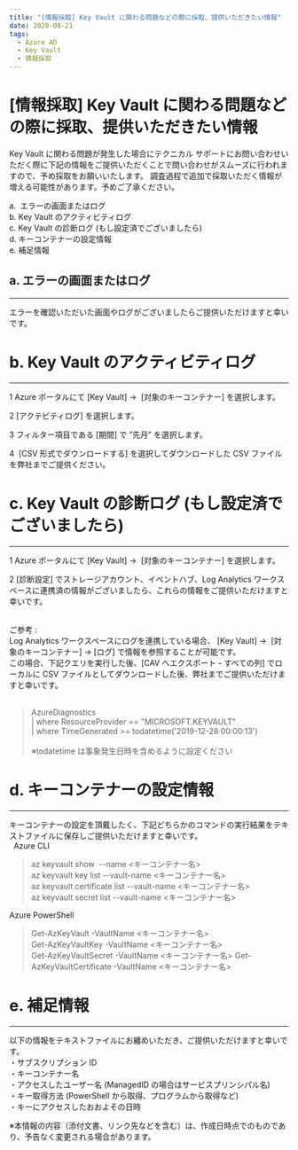 ```yaml
---
title: "[情報採取] Key Vault に関わる問題などの際に採取、提供いただきたい情報"
date: 2020-08-21
tags:
  - Azure AD
  - Key Vault
  - 情報採取
---
```


# [情報採取] Key Vault に関わる問題などの際に採取、提供いただきたい情報

Key Vault に関わる問題が発生した場合にテクニカル サポートにお問い合わせいただく際に下記の情報をご提供いただくことで問い合わせがスムーズに行われますので、予め採取をお願いいたします。
調査過程で追加で採取いただく情報が増える可能性があります。予めご了承ください。

a.  エラーの画面またはログ   
b. Key Vault のアクティビティログ   
c. Key Vault の診断ログ (もし設定済でございましたら)   
d. キーコンテナーの設定情報   
e. 補足情報   

## a.  エラーの画面またはログ
---
エラーを確認いただいた画面やログがございましたらご提供いただけますと幸いです。


# b. Key Vault のアクティビティログ   
---
 1 Azure ポータルにて [Key Vault] ->  [対象のキーコンテナー] を選択します。   

 2 [アクテビティログ] を選択します。   

 3 フィルター項目である [期間] で ”先月” を選択します。   

 4  [CSV 形式でダウンロードする] を選択してダウンロードした CSV ファイルを弊社までご提供ください。   


# c. Key Vault の診断ログ (もし設定済でございましたら)      
---
  1 Azure ポータルにて [Key Vault] ->  [対象のキーコンテナー] を選択します。

  2 [診断設定] でストレージアカウント、イベントハブ、Log Analytics ワークスペースに連携済の情報がございましたら、これらの情報をご提供いただけますと幸いです。   
   
   
ご参考 :   
Log Analytics ワークスペースにログを連携している場合、 [Key Vault] ->  [対象のキーコンテナー] -> [ログ] で情報を参照することが可能です。   
この場合、下記クエリを実行した後、[CAV へエクスポート - すべての列] でローカルに CSV ファイルとしてダウンロードした後、弊社までご提供いただけますと幸いです。   
    
> AzureDiagnostics   
 | where ResourceProvider == "MICROSOFT.KEYVAULT"   
 | where TimeGenerated >= todatetime('2019-12-28 00:00:13')   
    
※todatetime は事象発生日時を含めるように設定ください   

# d. キーコンテナーの設定情報
---
キーコンテナーの設定を頂戴したく、下記どちらかのコマンドの実行結果をテキストファイルに保存しご提供いただけますと幸いです。   
 
Azure CLI   
> az keyvault show  --name <キーコンテナー名>   
az keyvault key list --vault-name <キーコンテナー名>   
az keyvault certificate list --vault-name <キーコンテナー名>   
az keyvault secret list --vault-name <キーコンテナー名>

Azure PowerShell   

> Get-AzKeyVault -VaultName <キーコンテナー名>   
Get-AzKeyVaultKey -VaultName <キーコンテナー名>   
Get-AzKeyVaultSecret -VaultName <キーコンテナー名>
Get-AzKeyVaultCertificate -VaultName <キーコンテナー名>    

# e. 補足情報
---
以下の情報をテキストファイルにお纏めいただき、ご提供いただけますと幸いです。   
・サブスクリプション ID   
・キーコンテナー名   
・アクセスしたユーザー名 (ManagedID の場合はサービスプリンシパル名)   
・キー取得方法 (PowerShell から取得、プログラムから取得など)   
・キーにアクセスしたおおよその日時   




※本情報の内容（添付文書、リンク先などを含む）は、作成日時点でのものであり、予告なく変更される場合があります。
